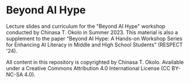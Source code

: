 # Beyond AI Hype
Lecture slides and curriculum for the "Beyond AI Hype" workshop conducted by Chinasa T. Okolo in Summer 2023. This material is also a supplement to the paper “Beyond AI Hype: A Hands-on Workshop Series for Enhancing AI Literacy in Middle and High School Students” (RESPECT '24).




All content in this repository is copyrighted by Chinasa T. Okolo. Available under a Creative Commons Attribution 4.0 International License (CC BY-NC-SA 4.0).

